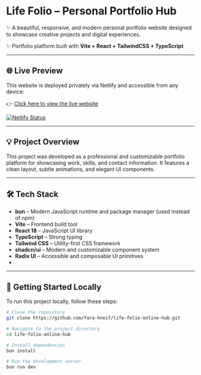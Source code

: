 # Life Folio – Personal Portfolio Hub

✨ A beautiful, responsive, and modern personal portfolio website designed to showcase creative projects and digital experiences.

✨ Portfolio platform built with **Vite + React + TailwindCSS + TypeScript**

---

## 🌐 Live Preview

This website is deployed privately via Netlify and accessible from any device:


👉 [Click here to view the live website](https://life-folio-online-hub.netlify.app/)

  [![Netlify Status](https://api.netlify.com/api/v1/badges/30583914-2be3-40d0-a02b-8ceb9ab1b04e/deploy-status)](https://app.netlify.com/projects/life-folio/deploys)


---

## 💡 Project Overview

This project was developed as a professional and customizable portfolio platform for showcasing work, skills, and contact information. It features a clean layout, subtle animations, and elegant UI components.

---

## 🛠️ Tech Stack

- **bun** – Modern JavaScript runtime and package manager (used instead of npm)
- **Vite** – Frontend build tool
- **React 18** – JavaScript UI library
- **TypeScript** – Strong typing
- **Tailwind CSS** – Utility-first CSS framework
- **shadcn/ui** – Modern and customizable component system
- **Radix UI** – Accessible and composable UI primitives
- 
---

## 🚀 Getting Started Locally

To run this project locally, follow these steps:

```bash
# Clone the repository
git clone https://github.com/Yara-hneif/life-folio-online-hub.git

# Navigate to the project directory
cd life-folio-online-hub

# Install dependencies
bun install

# Run the development server
bun run dev

```







